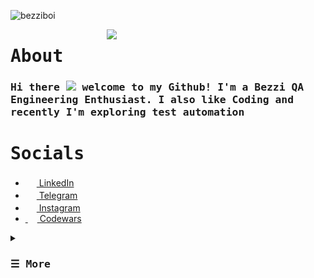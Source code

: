 
<p align="left"> <img src="https://komarev.com/ghpvc/?username=bezziboi&label=Profile%20views&color=19191a&style=flat" alt="bezziboi" /></p>
 
 
 
 <img align="right" width="350" src="https://user-images.githubusercontent.com/106346771/188033693-f40e92a9-6668-403d-9990-59c7bffbb2cb.png">


<h1 align="left"> <samp> About </samp> </h1>
<h3 align="left"> <samp> Hi there <img width="30" src="https://user-images.githubusercontent.com/106346771/188023897-8b68f1fb-e864-4f63-b7de-e4f31a3615c1.gif"/> welcome to my Github! I'm a Bezzi QA Engineering Enthusiast. I also like Coding and recently I'm exploring test automation </samp> </h3>

<h1 align="left"> <samp> Socials </samp> </h1>

- <a href= "https://www.linkedin.com/in/bezziboi"><img src="https://img.icons8.com/color/480/000000/linkedin.png" height="17" width="18"/> LinkedIn</a>
- <a href= "https://t.me/bezZzii"><img src="https://img.icons8.com/color/480/000000/telegram-app--v1.png" height="17" width="18"/> Telegram</a>
- <a href= "https://instagram.com/a_bezzii"><img src="https://img.icons8.com/color/480/000000/instagram-new--v1.png" height="17" width="18"/> Instagram</a>
- <a href= "https://www.codewars.com/users/Bezziboi">&nbsp;<img src="https://user-images.githubusercontent.com/106346771/188322070-74559a39-5485-4ec2-9cd9-75e557f0cad4.svg" height="13" width="15"/> Codewars</a>








<details>
<summary list-style="none"><h3><samp>☰ More</samp></h3></summary>


<div align="center">

<table>
<tbody>
  <tr>
    <th colspan="6"> <samp> Technologies and Tools </samp> </th>
  </tr>
  <tr>
    <td width="70px"><a href="https://www.w3.org/html/" target="_blank" rel="noreferrer"> <img src="https://raw.githubusercontent.com/devicons/devicon/master/icons/html5/html5-original-wordmark.svg" alt="html5" width="40" height="40"/> </a></td>
    <td width="70px"><a href="https://www.w3schools.com/css/" target="_blank" rel="noreferrer">
<img src="https://raw.githubusercontent.com/devicons/devicon/master/icons/css3/css3-original-wordmark.svg" alt="css3" width="40" height="40"/> </a></td>
    <td width="70px"><a href="https://developer.mozilla.org/en-US/docs/Web/JavaScript" target="_blank" rel="noreferrer"> 
<img src="https://raw.githubusercontent.com/devicons/devicon/master/icons/javascript/javascript-original.svg" alt="javascript" width="40" height="40"/> </a></td>
    <td width="70px"><a href="https://git-scm.com/" target="_blank" rel="noreferrer"> <img src="https://www.vectorlogo.zone/logos/git-scm/git-scm-icon.svg" alt="git" width="40" height="40"/></td>
    <td width="70px"><a href="https://www.linux.org/" target="_blank" rel="noreferrer"> <img src="https://raw.githubusercontent.com/devicons/devicon/master/icons/linux/linux-original.svg" alt="linux" width="40" height="40"/> </a></td>
    <td width="70px"><a href="https://mochajs.org" target="_blank" rel="noreferrer"> 
<img src="https://www.vectorlogo.zone/logos/mochajs/mochajs-icon.svg" alt="mocha" width="40" height="40"/> </a></td>
  </tr>
  <tr>
    <td width="70px"><a href="https://postman.com" target="_blank" rel="noreferrer"> <img src="https://www.vectorlogo.zone/logos/getpostman/getpostman-icon.svg" alt="postman" width="40" height="40"/> </a></td>
    <td width="70px"><a href="https://www.mysql.com/" target="_blank" rel="noreferrer">
<img src="https://raw.githubusercontent.com/devicons/devicon/master/icons/mysql/mysql-original-wordmark.svg" alt="mysql" width="40" height="40"/></a> </td>
    <td width="70px"><a href="https://www.postgresql.org" target="_blank" rel="noreferrer"><img src="https://raw.githubusercontent.com/devicons/devicon/master/icons/postgresql/postgresql-original-wordmark.svg" alt="postgresql" width="40" height="40"/> </a></td>
    <td width="70px"><a href="https://www.atlassian.com/software/jira/features" target="_blank" rel="noreferrer"><img src="https://img.icons8.com/color/480/000000/jira.png" alt="Jira" width="40" height="40"/> </a></td>
    <td width="70px"><a href="https://www.charlesproxy.com" target="_blank" rel="noreferrer"><img src="https://user-images.githubusercontent.com/106346771/185462341-ab75bb97-e651-4b2e-bc9e-f16c56e45058.png" alt="charlesproxy" width="40" height="40"/> </a></td>
    <td width="70px"><a href="https://jmeter.apache.org" target="_blank" rel="noreferrer"><img src="https://user-images.githubusercontent.com/106346771/185463617-1abb5e89-126c-4ac7-9784-1eb74354f686.svg" alt="jmeter" width="40" height="40"/> </a></td>
  </tr>
</tbody>
</table>

</div>


</div>


<p align="center">
<img src="http://github-readme-streak-stats.herokuapp.com?user=Bezziboi&theme=dark&hide_border=true&ring=DD8686&fire=DD0D0D&currStreakLabel=DD4646" />
</p>

<p align="center">
<img src="https://github-readme-stats.vercel.app/api?username=Bezziboi&show_icons=true&theme=dark&hide=issues,contribs&hide_border=true" />
</p>

<p align="center">
<img src="https://github-readme-stats.vercel.app/api/top-langs/?username=Bezziboi&layout=compact&theme=dark&hide_border=true" />
</p>



<p align="center">
<!--- <a href= "https://www.linkedin.com/in/bezziboi"><img src="https://img.icons8.com/clouds/500/000000/linkedin.png" height="70" width="70"/></a> --->
<!--- <a href= "https://t.me/bezZzii"><img src="https://img.icons8.com/clouds/500/000000/telegram-app.png" height="70" width="70"/></a> --->
<!--- <a href= "https://instagram.com/a_bezzii"><img src="https://img.icons8.com/clouds/500/000000/instagram-new--v3.png" height="70" width="70"/></a> --->
</p>


</details>





